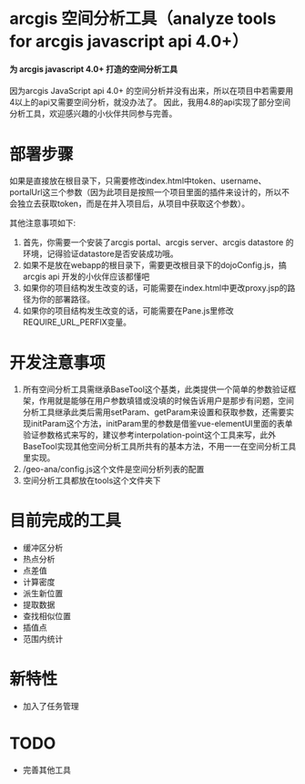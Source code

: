 # arcgis 空间分析工具（analyze tools for arcgis javascript api 4.0+）
#### 为 arcgis javascript 4.0+ 打造的空间分析工具

因为arcgis JavaScript api 4.0+ 的空间分析并没有出来，所以在项目中若需要用 4以上的api又需要空间分析，就没办法了。
因此，我用4.8的api实现了部分空间分析工具，欢迎感兴趣的小伙伴共同参与完善。


# 部署步骤

如果是直接放在根目录下，只需要修改index.html中token、username、portalUrl这三个参数（因为此项目是按照一个项目里面的插件来设计的，所以不会独立去获取token，而是在并入项目后，从项目中获取这个参数）。

其他注意事项如下:

1. 首先，你需要一个安装了arcgis portal、arcgis server、arcgis datastore 的环境，记得验证datastore是否安装成功哦。
2. 如果不是放在webapp的根目录下，需要更改根目录下的dojoConfig.js，搞arcgis api 开发的小伙伴应该都懂吧
3. 如果你的项目结构发生改变的话，可能需要在index.html中更改proxy.jsp的路径为你的部署路径。
4. 如果你的项目结构发生改变的话，可能需要在Pane.js里修改REQUIRE_URL_PERFIX变量。


# 开发注意事项

1. 所有空间分析工具需继承BaseTool这个基类，此类提供一个简单的参数验证框架，作用就是能够在用户参数填错或没填的时候告诉用户是那步有问题，空间分析工具继承此类后需用setParam、getParam来设置和获取参数，还需要实现initParam这个方法，initParam里的参数是借鉴vue-elementUI里面的表单验证参数格式来写的，建议参考interpolation-point这个工具来写，此外BaseTool实现其他空间分析工具所共有的基本方法，不用一一在空间分析工具里实现。
2. /geo-ana/config.js这个文件是空间分析列表的配置
3. 空间分析工具都放在tools这个文件夹下

# 目前完成的工具 
+ 缓冲区分析
+ 热点分析
+ 点差值
+ 计算密度
+ 派生新位置
+ 提取数据
+ 查找相似位置
+ 插值点
+ 范围内统计

# 新特性
+ 加入了任务管理

# TODO
+ 完善其他工具

